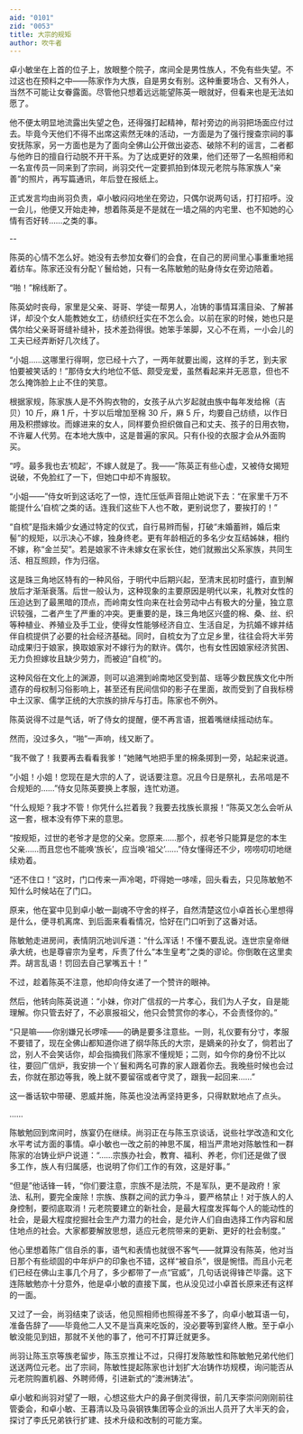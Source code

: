```yaml
---
aid: "0101"
zid: "0053"
title: 大宗的规矩
author: 吹牛者
---
```


卓小敏坐在上首的位子上，放眼整个院子，席间全是男性族人，不免有些失望。不过这也在预料之中——陈家作为大族，自是男女有别。这种重要场合、又有外人，当然不可能让女眷露面。尽管他只想着远远能望陈英一眼就好，但看来也是无法如愿了。



他不便太明显地流露出失望之色，还得强打起精神，帮衬旁边的尚羽把场面应付过去。毕竟今天他们不得不出席这索然无味的活动，一方面是为了强行搜查宗祠的事安抚陈家，另一方面也是为了面向全佛山公开做出姿态、破除不利的谣言，二者都与他昨日的擅自行动脱不开干系。为了达成更好的效果，他们还带了一名照相师和一名宣传员一同来到了宗祠，尚羽交代一定要抓拍到体现元老院与陈家族人“亲善”的照片，再写篇通讯，年后登在报纸上。



正式发言均由尚羽负责，卓小敏闷闷地坐在旁边，只偶尔说两句话，打打招呼。没一会儿，他便又开始走神，想着陈英是不是就在一墙之隔的内宅里、也不知她的心情有否好转……之类的事。



--



陈英的心情不怎么好。她没有去参加女眷们的会食，在自己的房间里心事重重地摇着纺车。陈家还没有分配丫鬟给她，只有一名陈敏勉的贴身侍女在旁边陪着。



“啪！”棉线断了。



陈英幼时丧母，家里是父亲、哥哥、学徒一帮男人，冶铸的事情耳濡目染、了解甚详，却没个女人能教她女工，纺绩织纴实在不怎么会。以前在家的时候，她也只是偶尔给父亲哥哥缝补缝补，技术差劲得很。她笨手笨脚，又心不在焉，一小会儿的工夫已经弄断好几次线了。



“小姐……这哪里行得啊，您已经十六了，一两年就要出阁，这样的手艺，到夫家怕要被笑话的！”那侍女大约地位不低、颇受宠爱，虽然看起来并无恶意，但也不怎么掩饰脸上止不住的笑意。



根据家规，陈家族人是不外购衣物的，女孩子从六岁起就由族中每年发给棉（吉贝）10 斤，麻 1 斤，十岁以后增加至棉 30 斤，麻 5 斤，均要自己纺绩，以作日用及积攒嫁妆。而嫁进来的女人，同样要负担织做自己和丈夫、孩子的日用衣物，不许雇人代劳。在本地大族中，这是普遍的家风。只有仆役的衣服才会从外面购买。



“哼。最多我也去‘梳起’，不嫁人就是了。我——”陈英正有些心虚，又被侍女揭短说破，不免脸红了一下，但她口中却不肯服软。



“小姐——”侍女听到这话吃了一惊，连忙压低声音阻止她说下去：“在家里千万不能提什么‘自梳’之类的话。连我们这些下人也不敢，更别说您了，要挨打的！”



“自梳”是指未婚少女通过特定的仪式，自行易辫而髻，打破“未婚蓄辫，婚后束髻”的规矩，以示决心不嫁，独身终老。更有年龄相近的多名少女互结姊妹，相约不嫁，称“金兰契”。若是娘家不许未嫁女在家长住，她们就搬出父系家族，共同生活、相互照顾，作为归宿。



这是珠三角地区特有的一种风俗，于明代中后期兴起，至清末民初时盛行，直到解放后才渐渐衰落。后世一般认为，这种现象的主要原因是明代以来，礼教对女性的压迫达到了最黑暗的顶点，而岭南女性向来在社会劳动中占有极大的分量，独立意识较强，二者产生了严重的冲突。更重要的是，珠三角地区兴盛的棉、桑、丝、织等种植业、养殖业及手工业，使得女性能够经济自立、生活自足，为抗婚不嫁并结伴自梳提供了必要的社会经济基础。同时，自梳女为了立足乡里，往往会将大半劳动成果归于娘家，换取娘家对不嫁行为的默许。偶尔，也有女性因娘家经济贫困、无力负担嫁妆且缺少劳力，而被迫“自梳”的。



这种风俗在文化上的渊源，则可以追溯到岭南地区受到苗、瑶等少数民族文化中所遗存的母权制习俗影响上，甚至还有民间信仰的影子在里面，故而受到了自我标榜中土汉家、儒学正统的大宗族的排斥与打击。陈家也不例外。



陈英说得不过是气话，听了侍女的提醒，便不再言语，抿着嘴继续摇动纺车。



然而，没过多久，“啪”一声响，线又断了。



“我不做了！我要再去看看我爹！”她赌气地把手里的棉条掷到一旁，站起来说道。



“小姐！小姐！您现在是大宗的人了，说话要注意。况且今日是祭礼，去吊唁是不合规矩的……”侍女见陈英要换上孝服，连忙劝道。



“什么规矩？我才不管！你凭什么拦着我？我要去找族长禀报！”陈英又怎么会听从这一套，根本没有停下来的意思。



“按规矩，过世的老爷才是您的父亲。您原来……那个，叔老爷只能算是您的本生父亲……而且您也不能唤‘族长’，应当唤‘祖父’……”侍女懂得还不少，唠唠叨叨地继续劝着。



“还不住口！”这时，门口传来一声冷喝，吓得她一哆嗦，回头看去，只见陈敏勉不知什么时候站在了门口。



原来，他在宴中见到卓小敏一副魂不守舍的样子，自然清楚这位小卓首长心里想得是什么，便寻机离席、到后面来看看情况，恰好在门口听到了这番对话。



陈敏勉走进房间，表情阴沉地训斥道：“什么浑话！不懂不要乱说。连世宗皇帝继承大统，也是尊睿宗为皇考，斥责了什么“本生皇考”之类的谬论。你倒敢在这里卖弄。胡言乱语！罚回去自己掌嘴五十！”



不过，趁着陈英不注意，他却向侍女递了一个赞许的眼神。



然后，他转向陈英说道：“小妹，你对广信叔的一片孝心，我们为人子女，自是能理解。你只管去好了，不必禀报祖父，他只会赞赏你的孝心，不会责怪你的。”



“只是嘛——你别嫌兄长啰嗦——的确是要多注意些。一则，礼仪要有分寸，孝服不要错了，现在全佛山都知道你进了纲华陈氏的大宗，是嫡亲的孙女了，倘若出了岔，别人不会笑话你，却会指摘我们陈家不懂规矩；二则，如今你的身份不比以往，要回广信炉，我安排一个丫鬟和两名可靠的家人跟着你去。我晚些时候也会过去，你就在那边等我，晚上就不要留宿或者守灵了，跟我一起回来……”



这一番话软中带硬、恩威并施，陈英也没法再坚持更多，只得默默地点了点头。



……



陈敏勉回到席间时，族宴仍在继续。尚羽正在与陈玉京谈话，说些社学改造和文化水平考试方面的事情。卓小敏也一改之前的神思不属，相当严肃地对陈敏性和一群陈家的冶铸业炉户说道：“……宗族办社会，教育、福利、养老，你们还是做了很多工作，族人有归属感，也说明了你们工作的有效，这是好事。”



“但是”他话锋一转，“你们要注意，宗族不是法院，不是军队，更不是政府！家法、私刑，要完全废除！宗族、族群之间的武力争斗，要严格禁止！对于族人的人身控制，要彻底取消！元老院要建立的新社会，是最大程度发挥每个人的能动性的社会，是最大程度挖掘社会生产力潜力的社会，是允许人们自由选择工作内容和居住地点的社会。大家都要解放思想，适应元老院带来的更新、更好的社会制度。”



他心里想着陈广信自杀的事，语气和表情也就很不客气——就算没有陈英，他对当日那个有些顽固的中年炉户的印象也不错，这样“被自杀”，很是惋惜。而且小元老们已经在佛山主事几个月了，多少都带了一点“官威”，几句话说得锋芒毕露。这下连陈敏勉亦十分意外，他是卓小敏的直接下属，也从没见过小卓首长原来还有这样的一面。



又过了一会，尚羽结束了谈话，他见照相师也照得差不多了，向卓小敏耳语一句，准备告辞了——毕竟他二人又不是当真来吃饭的，没必要等到宴终人散。至于卓小敏没能见到妞，那就不关他的事了，他可不打算迁就更多。



尚羽让陈玉京等族老留步，陈玉京推让不过，只得打发陈敏性和陈敏勉兄弟代他们送送两位元老。出了宗祠，陈敏性提起陈家也计划扩大冶铸作坊规模，询问能否从元老院购置机器、外聘师傅，引进新式的“澳洲铸法”。



卓小敏和尚羽对望了一眼，心想这些大户的鼻子倒灵得很，前几天李崇问刚刚前往管委会，和卓小敏、王暮清以及马袅钢铁集团等企业的派出人员开了大半天的会，探讨了李氏兄弟铁行扩建、技术升级和改制的可能方案。
